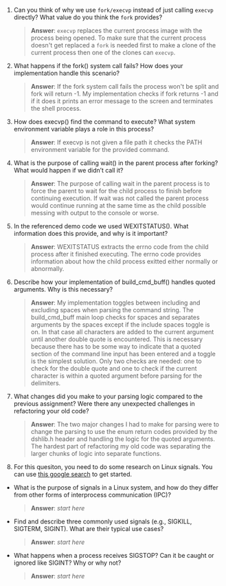 1. Can you think of why we use `fork/execvp` instead of just calling `execvp` directly? What value do you think the `fork` provides?

    > **Answer**:  `execvp` replaces the current process image with the process being opened. To make sure that the current process doesn't get replaced a `fork` is needed first to make a clone of the current process then one of the clones can `execvp`.

2. What happens if the fork() system call fails? How does your implementation handle this scenario?

    > **Answer**:  If the fork system call fails the process won't be split and fork will return -1. My implementation checks if fork returns -1 and if it does it prints an error message to the screen and terminates the shell process.

3. How does execvp() find the command to execute? What system environment variable plays a role in this process?

    > **Answer**:  If execvp is not given a file path it checks the PATH environment variable for the provided command.

4. What is the purpose of calling wait() in the parent process after forking? What would happen if we didn’t call it?

    > **Answer**:  The purpose of calling wait in the parent process is to force the parent to wait for the child process to finish before continuing execution. If wait was not called the parent process would continue running at the same time as the child possible messing with output to the console or worse.

5. In the referenced demo code we used WEXITSTATUS(). What information does this provide, and why is it important?

    > **Answer**:  WEXITSTATUS extracts the errno code from the child process after it finished executing. The errno code provides information about how the child process exitted either normally or abnormally.

6. Describe how your implementation of build_cmd_buff() handles quoted arguments. Why is this necessary?

    > **Answer**:  My implementation toggles between including and excluding spaces when parsing the command string. The build_cmd_buff main loop checks for spaces and separates arguments by the spaces except if the include spaces toggle is on. In that case all characters are added to the current argument until another double quote is encountered. This is necessary because there has to be some way to indicate that a quoted section of the command line input has been entered and a toggle is the simplest solution. Only two checks are needed: one to check for the double quote and one to check if the current character is within a quoted argument before parsing for the delimiters.

7. What changes did you make to your parsing logic compared to the previous assignment? Were there any unexpected challenges in refactoring your old code?

    > **Answer**:  The two major changes I had to make for parsing were to change the parsing to use the enum return codes provided by the dshlib.h header and handling the logic for the quoted arguments. The hardest part of refactoring my old code was separating the larger chunks of logic into separate functions.

8. For this quesiton, you need to do some research on Linux signals. You can use [this google search](https://www.google.com/search?q=Linux+signals+overview+site%3Aman7.org+OR+site%3Alinux.die.net+OR+site%3Atldp.org&oq=Linux+signals+overview+site%3Aman7.org+OR+site%3Alinux.die.net+OR+site%3Atldp.org&gs_lcrp=EgZjaHJvbWUyBggAEEUYOdIBBzc2MGowajeoAgCwAgA&sourceid=chrome&ie=UTF-8) to get started.

- What is the purpose of signals in a Linux system, and how do they differ from other forms of interprocess communication (IPC)?

    > **Answer**:  _start here_

- Find and describe three commonly used signals (e.g., SIGKILL, SIGTERM, SIGINT). What are their typical use cases?

    > **Answer**:  _start here_

- What happens when a process receives SIGSTOP? Can it be caught or ignored like SIGINT? Why or why not?

    > **Answer**:  _start here_
